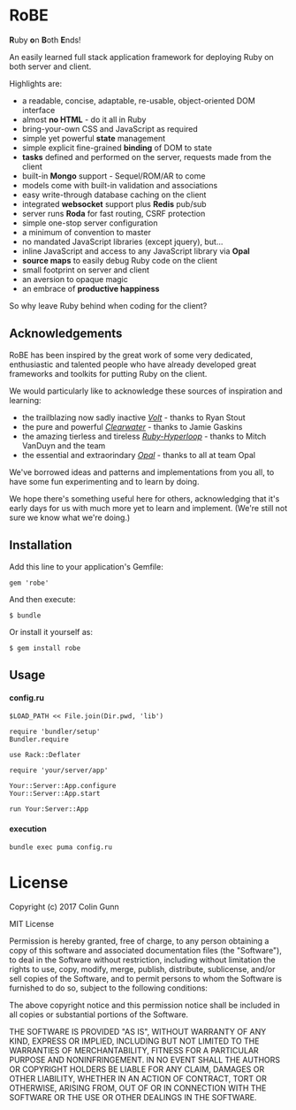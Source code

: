 # RoBE

**R**uby **o**n **B**oth **E**nds!

An easily learned full stack application framework for deploying Ruby on both server and client.  

Highlights are:

- a readable, concise, adaptable, re-usable, object-oriented DOM interface
- almost **no HTML** - do it all in Ruby
- bring-your-own CSS and JavaScript as required  
- simple yet powerful **state** management
- simple explicit fine-grained **binding** of DOM to state  
- **tasks** defined and performed on the server, requests made from the client
- built-in **Mongo** support - Sequel/ROM/AR to come
- models come with built-in validation and associations 
- easy write-through database caching on the client 
- integrated **websocket** support plus **Redis** pub/sub  
- server runs **Roda** for fast routing, CSRF protection 
- simple one-stop server configuration
- a minimum of convention to master 
- no mandated JavaScript libraries (except jquery), but...
- inline JavaScript and access to any JavaScript library via **Opal** 
- **source maps** to easily debug Ruby code on the client
- small footprint on server and client
- an aversion to opaque magic
- an embrace of **productive happiness** 
  
So why leave Ruby behind when coding for the client? 

## Acknowledgements

RoBE has been inspired by the great work of some very dedicated, enthusiastic and talented
people who have already developed great frameworks and toolkits for putting Ruby on the client. 

We would particularly like to acknowledge these sources of inspiration and learning:

- the trailblazing now sadly inactive [*Volt*](https://github.com/voltrb/volt) - thanks to Ryan Stout
- the pure and powerful [*Clearwater*](https://github.com/clearwater-rb) - thanks to Jamie Gaskins
- the amazing tierless and tireless [*Ruby-Hyperloop*](http://ruby-hyperloop.org) - thanks to Mitch VanDuyn and the team
- the essential and extraorindary [*Opal*](http://opalrb.com/) - thanks to all at team Opal  
  
We've borrowed ideas and patterns and implementations from you all, 
to have some fun experimenting and to learn by doing.
 
We hope there's something useful here for others, 
acknowledging that it's early days for us with much more yet to learn and implement.
(We're still not sure we know what we're doing.)   

## Installation

Add this line to your application's Gemfile:

    gem 'robe'

And then execute:

    $ bundle

Or install it yourself as:

    $ gem install robe


## Usage

#### config.ru
```
$LOAD_PATH << File.join(Dir.pwd, 'lib')

require 'bundler/setup'
Bundler.require

use Rack::Deflater

require 'your/server/app'

Your::Server::App.configure
Your::Server::App.start

run Your:Server::App
```

#### execution

```
bundle exec puma config.ru
```

License
=======

Copyright (c) 2017 Colin Gunn

MIT License

Permission is hereby granted, free of charge, to any person obtaining
a copy of this software and associated documentation files (the
"Software"), to deal in the Software without restriction, including
without limitation the rights to use, copy, modify, merge, publish,
distribute, sublicense, and/or sell copies of the Software, and to
permit persons to whom the Software is furnished to do so, subject to
the following conditions:

The above copyright notice and this permission notice shall be
included in all copies or substantial portions of the Software.

THE SOFTWARE IS PROVIDED "AS IS", WITHOUT WARRANTY OF ANY KIND,
EXPRESS OR IMPLIED, INCLUDING BUT NOT LIMITED TO THE WARRANTIES OF
MERCHANTABILITY, FITNESS FOR A PARTICULAR PURPOSE AND
NONINFRINGEMENT. IN NO EVENT SHALL THE AUTHORS OR COPYRIGHT HOLDERS BE
LIABLE FOR ANY CLAIM, DAMAGES OR OTHER LIABILITY, WHETHER IN AN ACTION
OF CONTRACT, TORT OR OTHERWISE, ARISING FROM, OUT OF OR IN CONNECTION
WITH THE SOFTWARE OR THE USE OR OTHER DEALINGS IN THE SOFTWARE.
